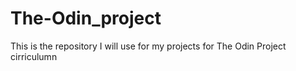# The-Odin_project
This is the repository I will use for my projects for The Odin Project cirriculumn
